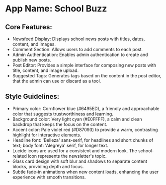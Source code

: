 # **App Name**: School Buzz

## Core Features:

- Newsfeed Display: Displays school news posts with titles, dates, content, and images.
- Comment Section: Allows users to add comments to each post.
- Admin Authentication: Enables admin authentication to create and publish new posts.
- Post Editor: Provides a simple interface for composing new posts with title, content, and image upload.
- Suggested Tags: Generates tags based on the content in the post editor, that the admin can use or discard as a tool.

## Style Guidelines:

- Primary color: Cornflower blue (#6495ED), a friendly and approachable color that suggests trustworthiness and learning.
- Background color: Very light cyan (#E0FFFF), a calm and clean backdrop that keeps the focus on the content.
- Accent color: Pale violet red (#D87093) to provide a warm, contrasting highlight for interactive elements.
- Headline font: 'Belleza' sans-serif, for headlines and short chunks of text; body font: 'Alegreya' serif, for longer text.
- Lucide icons are used for a consistent and modern look. The school-related icon represents the newsletter's topic.
- Glass card design with soft blur and shadows to separate content blocks, providing depth and focus.
- Subtle fade-in animations when new content loads, enhancing the user experience with smooth transitions.